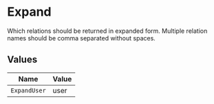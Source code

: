 # Expand

Which relations should be returned in expanded form. Multiple relation names should be comma separated without spaces.


## Values

| Name         | Value        |
| ------------ | ------------ |
| `ExpandUser` | user         |